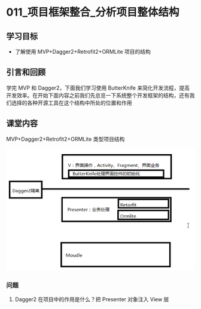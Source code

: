 # 011_项目框架整合_分析项目整体结构
## 学习目标
- 了解使用 MVP+Dagger2+Retrofit2+ORMLite 项目的结构

## 引言和回顾
学完 MVP 和 Dagger2，下面我们学习使用 ButterKnife 来简化开发流程，提高开发效率。在开始下面内容之前我们先总览一下系统整个开发框架的结构，还有我们选择的各种开源工具在这个结构中所处的位置和作用

## 课堂内容
MVP+Dagger2+Retrofit2+ORMLite 类型项目结构

![](img/takeout001.png)

### 问题
1. Dagger2 在项目中的作用是什么？把 Presenter 对象注入 View 层


